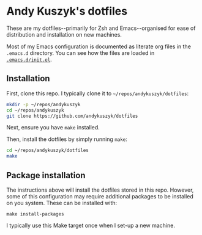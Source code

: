 # Andy Kuszyk's dotfiles
These are my dotfiles--primarily for Zsh and Emacs--organised for ease of distribution and installation on new machines.

Most of my Emacs configuration is documented as literate org files in the `.emacs.d` directory. You can see how the files are loaded in [`.emacs.d/init.el`](.emacs.d/init.el).

## Installation
First, clone this repo. I typically clone it to `~/repos/andykuszyk/dotfiles`:

```sh
mkdir -p ~/repos/andykuszyk
cd ~/repos/andykuszyk
git clone https://github.com/andykuszyk/dotfiles
```

Next, ensure you have `make` installed.

Then, install the dotfiles by simply running `make`:

```sh
cd ~/repos/andykuszyk/dotfiles
make
```

## Package installation
The instructions above will install the dotfiles stored in this repo. However, some of this configuration may require additional packages to be installed on you system. These can be installed with:

```
make install-packages
```

I typically use this Make target once when I set-up a new machine.
